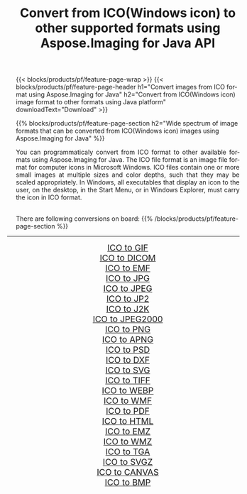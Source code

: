 ﻿---
title: Convert from ICO(Windows icon) to other supported formats using Aspose.Imaging for Java API 
weight: 3920
url: /java/conversion/from/ico/ 
lang: en
langdirlevel: 2
locales: zh-hans,ja,it,ru,de,es,fr,nl,id,lt,pl,pt,vi,tr,ko,zh-hant,ar,hi,th,sv,cs,uk,he
description: Aspose.Imaging API can easily convert from ICO(Windows icon) to other formats using Java platform
---

{{< blocks/products/pf/feature-page-wrap >}}
{{< blocks/products/pf/feature-page-header h1="Convert images from ICO format using Aspose.Imaging for Java" h2="Convert from ICO(Windows icon) image format to other formats using Java platform" downloadText="Download" >}}


{{% blocks/products/pf/feature-page-section  h2="Wide spectrum of image formats that can be converted from ICO(Windows icon) images using Aspose.Imaging for Java" %}}
<p align=justify>You can programmaticaly convert from ICO format to other available formats using 
Aspose.Imaging for Java. The ICO file format is an image file format for computer icons in Microsoft Windows. ICO files contain one or more small images at multiple sizes and color depths, such that they may be scaled appropriately. In Windows, all executables that display an icon to the user, on the desktop, in the Start Menu, or in Windows Explorer, must carry the icon in ICO format.</p>
<br/>
There are following conversions on board:
{{% /blocks/products/pf/feature-page-section %}}
<div class="container-fluid productfamilypage bg-gray">
    <div class="convertypes bg-gray agp-content section">
        <div class="container">
		<hr style="margin-left:-20px;"/>
		<div class="row other-converters" style="gap: 10px;font-size: 19px;text-align:center;">
		    <div class='col-md-2 other-converter remove-lp remove-rp'><a href="/imaging/java/conversion/ico-to-gif/" style="padding:15px;">ICO to GIF</a></div><div class='col-md-2 other-converter remove-lp remove-rp'><a href="/imaging/java/conversion/ico-to-dicom/" style="padding:15px;">ICO to DICOM</a></div><div class='col-md-2 other-converter remove-lp remove-rp'><a href="/imaging/java/conversion/ico-to-emf/" style="padding:15px;">ICO to EMF</a></div><div class='col-md-2 other-converter remove-lp remove-rp'><a href="/imaging/java/conversion/ico-to-jpg/" style="padding:15px;">ICO to JPG</a></div><div class='col-md-2 other-converter remove-lp remove-rp'><a href="/imaging/java/conversion/ico-to-jpeg/" style="padding:15px;">ICO to JPEG</a></div><div class='col-md-2 other-converter remove-lp remove-rp'><a href="/imaging/java/conversion/ico-to-jp2/" style="padding:15px;">ICO to JP2</a></div><div class='col-md-2 other-converter remove-lp remove-rp'><a href="/imaging/java/conversion/ico-to-j2k/" style="padding:15px;">ICO to J2K</a></div><div class='col-md-2 other-converter remove-lp remove-rp'><a href="/imaging/java/conversion/ico-to-jpeg2000/" style="padding:15px;">ICO to JPEG2000</a></div><div class='col-md-2 other-converter remove-lp remove-rp'><a href="/imaging/java/conversion/ico-to-png/" style="padding:15px;">ICO to PNG</a></div><div class='col-md-2 other-converter remove-lp remove-rp'><a href="/imaging/java/conversion/ico-to-apng/" style="padding:15px;">ICO to APNG</a></div><div class='col-md-2 other-converter remove-lp remove-rp'><a href="/imaging/java/conversion/ico-to-psd/" style="padding:15px;">ICO to PSD</a></div><div class='col-md-2 other-converter remove-lp remove-rp'><a href="/imaging/java/conversion/ico-to-dxf/" style="padding:15px;">ICO to DXF</a></div><div class='col-md-2 other-converter remove-lp remove-rp'><a href="/imaging/java/conversion/ico-to-svg/" style="padding:15px;">ICO to SVG</a></div><div class='col-md-2 other-converter remove-lp remove-rp'><a href="/imaging/java/conversion/ico-to-tiff/" style="padding:15px;">ICO to TIFF</a></div><div class='col-md-2 other-converter remove-lp remove-rp'><a href="/imaging/java/conversion/ico-to-webp/" style="padding:15px;">ICO to WEBP</a></div><div class='col-md-2 other-converter remove-lp remove-rp'><a href="/imaging/java/conversion/ico-to-wmf/" style="padding:15px;">ICO to WMF</a></div><div class='col-md-2 other-converter remove-lp remove-rp'><a href="/imaging/java/conversion/ico-to-pdf/" style="padding:15px;">ICO to PDF</a></div><div class='col-md-2 other-converter remove-lp remove-rp'><a href="/imaging/java/conversion/ico-to-html/" style="padding:15px;">ICO to HTML</a></div><div class='col-md-2 other-converter remove-lp remove-rp'><a href="/imaging/java/conversion/ico-to-emz/" style="padding:15px;">ICO to EMZ</a></div><div class='col-md-2 other-converter remove-lp remove-rp'><a href="/imaging/java/conversion/ico-to-wmz/" style="padding:15px;">ICO to WMZ</a></div><div class='col-md-2 other-converter remove-lp remove-rp'><a href="/imaging/java/conversion/ico-to-tga/" style="padding:15px;">ICO to TGA</a></div><div class='col-md-2 other-converter remove-lp remove-rp'><a href="/imaging/java/conversion/ico-to-svgz/" style="padding:15px;">ICO to SVGZ</a></div><div class='col-md-2 other-converter remove-lp remove-rp'><a href="/imaging/java/conversion/ico-to-canvas/" style="padding:15px;">ICO to CANVAS</a></div><div class='col-md-2 other-converter remove-lp remove-rp'><a href="/imaging/java/conversion/ico-to-bmp/" style="padding:15px;">ICO to BMP</a></div>
                </div>
        </div>
    </div>
</div>
<br/>

